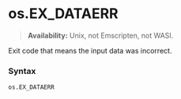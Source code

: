 # os.EX_DATAERR

> **Availability:** Unix, not Emscripten, not WASI.

Exit code that means the input data was incorrect.

### Syntax

```python
os.EX_DATAERR
```

